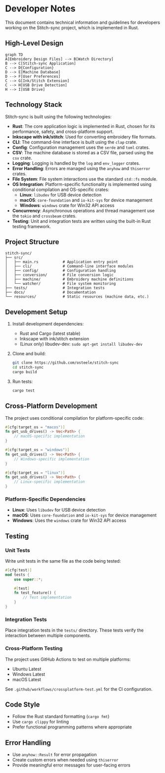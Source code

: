 # Developer Notes

This document contains technical information and guidelines for developers working on the Stitch-sync project, which is implemented in Rust.

## High-Level Design

```mermaid
graph TD
A[Embroidery Design Files] --> B[Watch Directory]
B --> C[Stitch-sync Application]
C --> D{Configuration}
D --> E[Machine Database]
D --> F[User Preferences]
C --> G[Ink/Stitch Extension]
C --> H[USB Drive Detection]
H --> I[USB Drive]
```

## Technology Stack

Stitch-sync is built using the following technologies:

- **Rust**: The core application logic is implemented in Rust, chosen for its performance, safety, and cross-platform support.
- **Inkscape with ink/stitch**: Used for converting embroidery file formats.
- **CLI**: The command-line interface is built using the `clap` crate.
- **Config**: Configuration management uses the `serde` and `toml` crates.
- **CSV**: The machine database is stored as a CSV file, parsed using the `csv` crate.
- **Logging**: Logging is handled by the `log` and `env_logger` crates.
- **Error Handling**: Errors are managed using the `anyhow` and `thiserror` crates.
- **File System**: File system interactions use the standard `std::fs` module.
- **OS Integration**: Platform-specific functionality is implemented using conditional compilation and OS-specific crates:
  - **Linux**: `libudev` for USB device detection
  - **macOS**: `core-foundation` and `io-kit-sys` for device management
  - **Windows**: `windows` crate for Win32 API access
- **Concurrency**: Asynchronous operations and thread management use the `tokio` and `crossbeam` crates.
- **Testing**: Unit and integration tests are written using the built-in Rust testing framework.

## Project Structure

```text
stitch-sync/
├── src/
│   ├── main.rs           # Application entry point
│   ├── cli/              # Command-line interface modules
│   ├── config/           # Configuration handling
│   ├── conversion/       # File conversion logic
│   ├── machine/          # Embroidery machine definitions
│   └── watcher/          # File system monitoring
├── tests/                # Integration tests
├── docs/                 # Documentation
└── resources/            # Static resources (machine data, etc.)
```

## Development Setup

1. Install development dependencies:
   - Rust and Cargo (latest stable)
   - Inkscape with ink/stitch extension
   - (Linux only) libudev-dev: `sudo apt-get install libudev-dev`

2. Clone and build:
   ```bash
   git clone https://github.com/osteele/stitch-sync
   cd stitch-sync
   cargo build
   ```

3. Run tests:
   ```bash
   cargo test
   ```

## Cross-Platform Development

The project uses conditional compilation for platform-specific code:

```rust
#[cfg(target_os = "macos")]
fn get_usb_drives() -> Vec<Path> {
    // macOS-specific implementation
}

#[cfg(target_os = "windows")]
fn get_usb_drives() -> Vec<Path> {
    // Windows-specific implementation
}

#[cfg(target_os = "linux")]
fn get_usb_drives() -> Vec<Path> {
    // Linux-specific implementation
}
```

### Platform-Specific Dependencies

- **Linux**: Uses `libudev` for USB device detection
- **macOS**: Uses `core-foundation` and `io-kit-sys` for device management
- **Windows**: Uses the `windows` crate for Win32 API access

## Testing

### Unit Tests

Write unit tests in the same file as the code being tested:

```rust
#[cfg(test)]
mod tests {
    use super::*;

    #[test]
    fn test_feature() {
        // Test implementation
    }
}
```

### Integration Tests

Place integration tests in the `tests/` directory. These tests verify the interaction between multiple components.

### Cross-Platform Testing

The project uses GitHub Actions to test on multiple platforms:
- Ubuntu Latest
- Windows Latest
- macOS Latest

See `.github/workflows/crossplatform-test.yml` for the CI configuration.

## Code Style

- Follow the Rust standard formatting (`cargo fmt`)
- Use `cargo clippy` for linting
- Prefer functional programming patterns where appropriate

## Error Handling

- Use `anyhow::Result` for error propagation
- Create custom errors when needed using `thiserror`
- Provide meaningful error messages for user-facing errors
